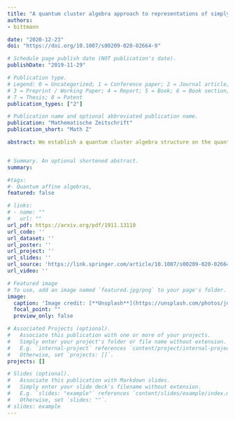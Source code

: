 ```yaml
---
title: "A quantum cluster algebra approach to representations of simply-laced quantum affine algebras"
authors:
- bittmann

date: "2020-12-23"
doi: "https://doi.org/10.1007/s00209-020-02664-9"

# Schedule page publish date (NOT publication's date).
publishDate: "2019-11-29"

# Publication type.
# Legend: 0 = Uncategorized; 1 = Conference paper; 2 = Journal article;
# 3 = Preprint / Working Paper; 4 = Report; 5 = Book; 6 = Book section;
# 7 = Thesis; 8 = Patent
publication_types: ["2"]

# Publication name and optional abbreviated publication name.
publication: "Mathematische Zeitschrift"
publication_short: "Math Z"

abstract: We establish a quantum cluster algebra structure on the quantum Grothendieck ring of a certain monoidal subcategory of the category of finite-dimensional representations of a simply-laced quantum affine algebra. Moreover, the (q,t)-characters of certain irreducible representations, among which fundamental representations, are obtained as quantum cluster variables. This approach gives a new algorithm to compute these (q,t)-characters. As an application, we prove that the quantum Grothendieck ring of a larger category of representations of the Borel subalgebra of the quantum affine algebra, defined in a previous work as a quantum cluster algebra, contains indeed the well-known quantum Grothendieck ring of the category of finite-dimensional representations. Finally, we display our algorithm on a concrete example.


# Summary. An optional shortened abstract.
summary: 

#tags:
#- Quantum affine algebras, 
featured: false

# links:
# - name: ""
#   url: ""
url_pdf: https://arxiv.org/pdf/1911.13110
url_code: ''
url_dataset: ''
url_poster: ''
url_project: ''
url_slides: ''
url_source: 'https://link.springer.com/article/10.1007/s00209-020-02664-9'
url_video: ''

# Featured image
# To use, add an image named `featured.jpg/png` to your page's folder. 
image:
  caption: 'Image credit: [**Unsplash**](https://unsplash.com/photos/jdD8gXaTZsc)'
  focal_point: ""
  preview_only: false

# Associated Projects (optional).
#   Associate this publication with one or more of your projects.
#   Simply enter your project's folder or file name without extension.
#   E.g. `internal-project` references `content/project/internal-project/index.md`.
#   Otherwise, set `projects: []`.
projects: []

# Slides (optional).
#   Associate this publication with Markdown slides.
#   Simply enter your slide deck's filename without extension.
#   E.g. `slides: "example"` references `content/slides/example/index.md`.
#   Otherwise, set `slides: ""`.
# slides: example
---
```






